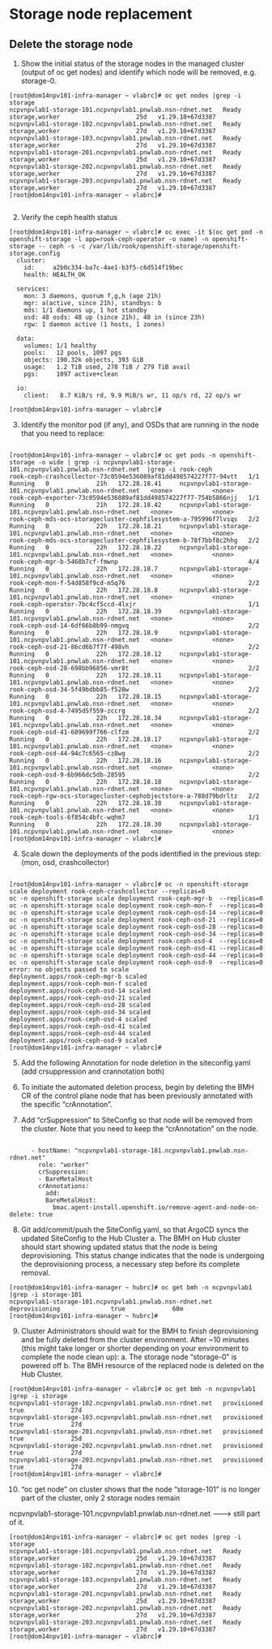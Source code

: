 # Storage node replacement 


## Delete the storage node

1) Show the initial status of the storage nodes in the managed cluster (output of oc get nodes) and identify which node will be removed, e.g. storage-0.

```
[root@dom14npv101-infra-manager ~ vlabrc]# oc get nodes |grep -i storage
ncpvnpvlab1-storage-101.ncpvnpvlab1.pnwlab.nsn-rdnet.net   Ready    storage,worker                     25d   v1.29.10+67d3387
ncpvnpvlab1-storage-102.ncpvnpvlab1.pnwlab.nsn-rdnet.net   Ready    storage,worker                     27d   v1.29.10+67d3387
ncpvnpvlab1-storage-103.ncpvnpvlab1.pnwlab.nsn-rdnet.net   Ready    storage,worker                     27d   v1.29.10+67d3387
ncpvnpvlab1-storage-201.ncpvnpvlab1.pnwlab.nsn-rdnet.net   Ready    storage,worker                     25d   v1.29.10+67d3387
ncpvnpvlab1-storage-202.ncpvnpvlab1.pnwlab.nsn-rdnet.net   Ready    storage,worker                     27d   v1.29.10+67d3387
ncpvnpvlab1-storage-203.ncpvnpvlab1.pnwlab.nsn-rdnet.net   Ready    storage,worker                     27d   v1.29.10+67d3387
[root@dom14npv101-infra-manager ~ vlabrc]#


```

2) Verify the ceph health status

```
[root@dom14npv101-infra-manager ~ vlabrc]# oc exec -it $(oc get pod -n openshift-storage -l app=rook-ceph-operator -o name) -n openshift-storage -- ceph -s -c /var/lib/rook/openshift-storage/openshift-storage.config
  cluster:
    id:     a2b0c334-ba7c-4ae1-b3f5-c6d514f19bec
    health: HEALTH_OK

  services:
    mon: 3 daemons, quorum f,g,h (age 21h)
    mgr: a(active, since 21h), standbys: b
    mds: 1/1 daemons up, 1 hot standby
    osd: 48 osds: 48 up (since 21h), 48 in (since 23h)
    rgw: 1 daemon active (1 hosts, 1 zones)

  data:
    volumes: 1/1 healthy
    pools:   12 pools, 1097 pgs
    objects: 190.32k objects, 393 GiB
    usage:   1.2 TiB used, 278 TiB / 279 TiB avail
    pgs:     1097 active+clean

  io:
    client:   8.7 KiB/s rd, 9.9 MiB/s wr, 11 op/s rd, 22 op/s wr

[root@dom14npv101-infra-manager ~ vlabrc]#

```
3) Identify the monitor pod (if any), and OSDs that are running in the node that you need to replace:

```

[root@dom14npv101-infra-manager ~ vlabrc]# oc get pods -n openshift-storage -o wide | grep -i ncpvnpvlab1-storage-101.ncpvnpvlab1.pnwlab.nsn-rdnet.net  |grep -i rook-ceph
rook-ceph-crashcollector-73c0594e536089af81dd498574227f77-94vtt   1/1     Running   0             21h   172.28.18.41     ncpvnpvlab1-storage-101.ncpvnpvlab1.pnwlab.nsn-rdnet.net   <none>           <none>
rook-ceph-exporter-73c0594e536089af81dd498574227f77-754b5866njj   1/1     Running   0             21h   172.28.18.42     ncpvnpvlab1-storage-101.ncpvnpvlab1.pnwlab.nsn-rdnet.net   <none>           <none>
rook-ceph-mds-ocs-storagecluster-cephfilesystem-a-795996f7lvsqs   2/2     Running   0             22h   172.28.18.21     ncpvnpvlab1-storage-101.ncpvnpvlab1.pnwlab.nsn-rdnet.net   <none>           <none>
rook-ceph-mds-ocs-storagecluster-cephfilesystem-b-78f7bbf8c2hhg   2/2     Running   0             22h   172.28.18.22     ncpvnpvlab1-storage-101.ncpvnpvlab1.pnwlab.nsn-rdnet.net   <none>           <none>
rook-ceph-mgr-b-5468b7cf-fmwnp                                    4/4     Running   0             22h   172.28.18.7      ncpvnpvlab1-storage-101.ncpvnpvlab1.pnwlab.nsn-rdnet.net   <none>           <none>
rook-ceph-mon-f-54d858f9cd-m5q76                                  2/2     Running   0             22h   172.28.18.8      ncpvnpvlab1-storage-101.ncpvnpvlab1.pnwlab.nsn-rdnet.net   <none>           <none>
rook-ceph-operator-7bc4cf5ccd-4lxjr                               1/1     Running   0             22h   172.28.18.39     ncpvnpvlab1-storage-101.ncpvnpvlab1.pnwlab.nsn-rdnet.net   <none>           <none>
rook-ceph-osd-14-6df66b8b99-nmgvq                                 2/2     Running   0             22h   172.28.18.9      ncpvnpvlab1-storage-101.ncpvnpvlab1.pnwlab.nsn-rdnet.net   <none>           <none>
rook-ceph-osd-21-86cd6b7f7f-498vh                                 2/2     Running   0             22h   172.28.18.12     ncpvnpvlab1-storage-101.ncpvnpvlab1.pnwlab.nsn-rdnet.net   <none>           <none>
rook-ceph-osd-28-698bb96856-vmr8t                                 2/2     Running   0             22h   172.28.18.11     ncpvnpvlab1-storage-101.ncpvnpvlab1.pnwlab.nsn-rdnet.net   <none>           <none>
rook-ceph-osd-34-5f49bdbb85-f528w                                 2/2     Running   0             22h   172.28.18.15     ncpvnpvlab1-storage-101.ncpvnpvlab1.pnwlab.nsn-rdnet.net   <none>           <none>
rook-ceph-osd-4-7495d5f559-zccrg                                  2/2     Running   0             22h   172.28.18.34     ncpvnpvlab1-storage-101.ncpvnpvlab1.pnwlab.nsn-rdnet.net   <none>           <none>
rook-ceph-osd-41-689699f766-clfzm                                 2/2     Running   0             22h   172.28.18.17     ncpvnpvlab1-storage-101.ncpvnpvlab1.pnwlab.nsn-rdnet.net   <none>           <none>
rook-ceph-osd-44-94c7c6565-cz8wg                                  2/2     Running   0             22h   172.28.18.16     ncpvnpvlab1-storage-101.ncpvnpvlab1.pnwlab.nsn-rdnet.net   <none>           <none>
rook-ceph-osd-9-6b966dc5db-28595                                  2/2     Running   0             22h   172.28.18.18     ncpvnpvlab1-storage-101.ncpvnpvlab1.pnwlab.nsn-rdnet.net   <none>           <none>
rook-ceph-rgw-ocs-storagecluster-cephobjectstore-a-788d79bdrltz   2/2     Running   0             22h   172.28.18.38     ncpvnpvlab1-storage-101.ncpvnpvlab1.pnwlab.nsn-rdnet.net   <none>           <none>
rook-ceph-tools-6f854c4bfc-wqhm7                                  1/1     Running   0             22h   172.28.18.30     ncpvnpvlab1-storage-101.ncpvnpvlab1.pnwlab.nsn-rdnet.net   <none>           <none>
[root@dom14npv101-infra-manager ~ vlabrc]#

```

4) Scale down the deployments of the pods identified in the previous step: (mon, osd, crashcollector)

```

[root@dom14npv101-infra-manager ~ vlabrc]# oc -n openshift-storage scale deployment rook-ceph-crashcollector --replicas=0
oc -n openshift-storage scale deployment rook-ceph-mgr-b  --replicas=0
oc -n openshift-storage scale deployment rook-ceph-mon-f  --replicas=0
oc -n openshift-storage scale deployment rook-ceph-osd-14 --replicas=0
oc -n openshift-storage scale deployment rook-ceph-osd-21 --replicas=0
oc -n openshift-storage scale deployment rook-ceph-osd-28 --replicas=0
oc -n openshift-storage scale deployment rook-ceph-osd-34 --replicas=0
oc -n openshift-storage scale deployment rook-ceph-osd-4  --replicas=0
oc -n openshift-storage scale deployment rook-ceph-osd-41 --replicas=0
oc -n openshift-storage scale deployment rook-ceph-osd-44 --replicas=0
oc -n openshift-storage scale deployment rook-ceph-osd-9  --replicas=0
error: no objects passed to scale
deployment.apps/rook-ceph-mgr-b scaled
deployment.apps/rook-ceph-mon-f scaled
deployment.apps/rook-ceph-osd-14 scaled
deployment.apps/rook-ceph-osd-21 scaled
deployment.apps/rook-ceph-osd-28 scaled
deployment.apps/rook-ceph-osd-34 scaled
deployment.apps/rook-ceph-osd-4 scaled
deployment.apps/rook-ceph-osd-41 scaled
deployment.apps/rook-ceph-osd-44 scaled
deployment.apps/rook-ceph-osd-9 scaled
[root@dom14npv101-infra-manager ~ vlabrc]#

```

5) Add the following Annotation for node deletion in the siteconfig.yaml (add crsuppression and crannotation both)


6) To initiate the automated deletion process, begin by deleting the BMH CR of the control plane node that has been previously annotated with the specific “crAnnotation”.

7) Add “crSuppression” to SiteConfig so that node will be removed from the cluster. Note that you need to keep the “crAnnotation” on the node.

```

      - hostName: "ncpvnpvlab1-storage-101.ncpvnpvlab1.pnwlab.nsn-rdnet.net"
        role: "worker"
        crSuppression:
        - BareMetalHost
        crAnnotations:
          add:
          BareMetalHost:
            bmac.agent-install.openshift.io/remove-agent-and-node-on-delete: true

```
8) Git add/commit/push the SiteConfig.yaml, so that ArgoCD syncs the updated SiteConfig to the Hub Cluster 
    a. The BMH on Hub cluster should start showing updated status that the node is being deprovisioning. This status change indicates that the node is undergoing the deprovisioning process, a necessary step before its complete removal.

```
[root@dom14npv101-infra-manager ~ hubrc]# oc get bmh -n ncpvnpvlab1 |grep -i storage-101
ncpvnpvlab1-storage-101.ncpvnpvlab1.pnwlab.nsn-rdnet.net   deprovisioning              true             60m
[root@dom14npv101-infra-manager ~ hubrc]#

```
9) Cluster Administrators should wait for the BMH to finish deprovisioning and be fully deleted from the cluster environment. After ~10 minutes (this might take longer or shorter depending on your environment to complete the node clean up):
    a. The storage node “storage-0” is powered off
    b. The BMH resource of the replaced node is deleted on the Hub Cluster.
```
[root@dom14npv101-infra-manager ~ vlabrc]# oc get bmh -n ncpvnpvlab1 |grep -i storage
ncpvnpvlab1-storage-102.ncpvnpvlab1.pnwlab.nsn-rdnet.net   provisioned              true             27d
ncpvnpvlab1-storage-103.ncpvnpvlab1.pnwlab.nsn-rdnet.net   provisioned              true             27d
ncpvnpvlab1-storage-201.ncpvnpvlab1.pnwlab.nsn-rdnet.net   provisioned              true             25d
ncpvnpvlab1-storage-202.ncpvnpvlab1.pnwlab.nsn-rdnet.net   provisioned              true             27d
ncpvnpvlab1-storage-203.ncpvnpvlab1.pnwlab.nsn-rdnet.net   provisioned              true             27d
[root@dom14npv101-infra-manager ~ vlabrc]#

```

10)  “oc get node” on cluster shows that the node “storage-101” is no longer part of the cluster, only 2 storage nodes remain

ncpvnpvlab1-storage-101.ncpvnpvlab1.pnwlab.nsn-rdnet.net  ---> still part of it. 

```
[root@dom14npv101-infra-manager ~ vlabrc]# oc get nodes |grep -i storage
ncpvnpvlab1-storage-101.ncpvnpvlab1.pnwlab.nsn-rdnet.net   Ready    storage,worker                     25d   v1.29.10+67d3387
ncpvnpvlab1-storage-102.ncpvnpvlab1.pnwlab.nsn-rdnet.net   Ready    storage,worker                     27d   v1.29.10+67d3387
ncpvnpvlab1-storage-103.ncpvnpvlab1.pnwlab.nsn-rdnet.net   Ready    storage,worker                     27d   v1.29.10+67d3387
ncpvnpvlab1-storage-201.ncpvnpvlab1.pnwlab.nsn-rdnet.net   Ready    storage,worker                     25d   v1.29.10+67d3387
ncpvnpvlab1-storage-202.ncpvnpvlab1.pnwlab.nsn-rdnet.net   Ready    storage,worker                     27d   v1.29.10+67d3387
ncpvnpvlab1-storage-203.ncpvnpvlab1.pnwlab.nsn-rdnet.net   Ready    storage,worker                     27d   v1.29.10+67d3387
[root@dom14npv101-infra-manager ~ vlabrc]#

```